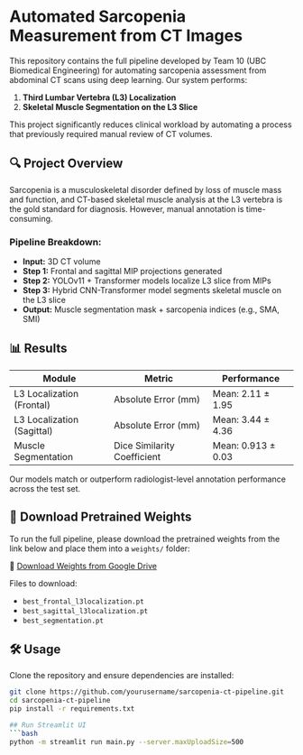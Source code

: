 # Automated Sarcopenia Measurement from CT Images

This repository contains the full pipeline developed by Team 10 (UBC Biomedical Engineering) for automating sarcopenia assessment from abdominal CT scans using deep learning. Our system performs:

1. **Third Lumbar Vertebra (L3) Localization**  
2. **Skeletal Muscle Segmentation on the L3 Slice**

This project significantly reduces clinical workload by automating a process that previously required manual review of CT volumes.

## 🔍 Project Overview

Sarcopenia is a musculoskeletal disorder defined by loss of muscle mass and function, and CT-based skeletal muscle analysis at the L3 vertebra is the gold standard for diagnosis. However, manual annotation is time-consuming.

### Pipeline Breakdown:

- **Input:** 3D CT volume
- **Step 1:** Frontal and sagittal MIP projections generated
- **Step 2:** YOLOv11 + Transformer models localize L3 slice from MIPs
- **Step 3:** Hybrid CNN-Transformer model segments skeletal muscle on the L3 slice
- **Output:** Muscle segmentation mask + sarcopenia indices (e.g., SMA, SMI)

## 📊 Results

| Module                     | Metric                        | Performance      |
|---------------------------|-------------------------------|------------------|
| L3 Localization (Frontal) | Absolute Error (mm)           | Mean: 2.11 ± 1.95 |
| L3 Localization (Sagittal)| Absolute Error (mm)           | Mean: 3.44 ± 4.36 |
| Muscle Segmentation       | Dice Similarity Coefficient   | Mean: 0.913 ± 0.03 |

Our models match or outperform radiologist-level annotation performance across the test set.

## 📁 Download Pretrained Weights

To run the full pipeline, please download the pretrained weights from the link below and place them into a `weights/` folder:

🔗 [Download Weights from Google Drive](https://drive.google.com/drive/folders/1GqGfKJEG5JqPYbE4j2RNQixb5FWINHJN?usp=drive_link)

Files to download:
- `best_frontal_l3localization.pt`
- `best_sagittal_l3localization.pt`
- `best_segmentation.pt`

## 🛠️ Usage

Clone the repository and ensure dependencies are installed:

```bash
git clone https://github.com/yourusername/sarcopenia-ct-pipeline.git
cd sarcopenia-ct-pipeline
pip install -r requirements.txt

## Run Streamlit UI
```bash
python -m streamlit run main.py --server.maxUploadSize=500


